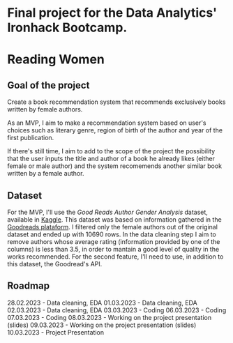 # Final project for the Data Analytics' Ironhack Bootcamp.

# Reading Women

## Goal of the project
Create a book recommendation system that recommends exclusively books written by female authors.

As an MVP, I aim to make a recommendation system based on user's choices such as literary genre, region of birth of the author and year of the first publication.

If there's still time, I aim to add to the scope of the project the possibility that the user inputs the title and author of a book he already likes (either female or male author) and the system recomemends another similar book written by a female author.

## Dataset
For the MVP, I'll use the *Good Reads Author Gender Analysis* dataset, available in [Kaggle](https://www.kaggle.com/code/jotamaggi/good-reads-author-gender-analysis/data). This dataset was based on information gathered in the [Goodreads plataform](https://www.goodreads.com). I filtered only the female authors out of the original dataset and ended up with 10690 rows. In the data cleaning step I aim to remove authors whose average rating (information provided by one of the columns) is less than 3.5, in order to mantain a good level of quality in the works recommended.
For the second feature, I'll need to use, in addition to this dataset, the Goodread's API.

## Roadmap

28.02.2023 - Data cleaning, EDA
01.03.2023 - Data cleaning, EDA
02.03.2023 - Data cleaning, EDA
03.03.2023 - Coding
06.03.2023 - Coding
07.03.2023 - Coding
08.03.2023 - Working on the project presentation (slides)
09.03.2023 - Working on the project presentation (slides)
10.03.2023 - Project Presentation
